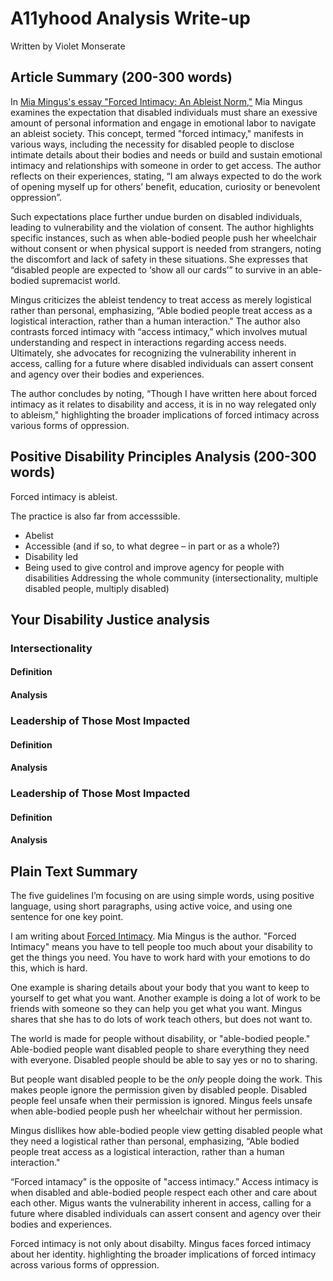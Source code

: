 # A11yhood Analysis Write-up

Written by Violet Monserate 

## Article Summary (200-300 words)

In [Mia Mingus's essay "Forced Intimacy: An Ableist Norm,"](https://leavingevidence.wordpress.com/2017/08/06/forced-intimacy-an-ableist-norm/) Mia Mingus examines the expectation that disabled individuals must share an exessive amount of personal information and engage in emotional labor to navigate an ableist society. This concept, termed "forced intimacy," manifests in various ways, including the necessity for disabled people to disclose intimate details about their bodies and needs or build and sustain emotional intimacy and relationships with someone in order to get access. The author reflects on their experiences, stating, “I am always expected to do the work of opening myself up for others’ benefit, education, curiosity or benevolent oppression”. 

Such expectations place further undue burden on disabled individuals, leading to vulnerability and the violation of consent. The author highlights specific instances, such as when able-bodied people push her wheelchair without consent or when physical support is needed from strangers, noting the discomfort and lack of safety in these situations. She expresses that “disabled people are expected to ‘show all our cards’” to survive in an able-bodied supremacist world.

Mingus criticizes the ableist tendency to treat access as merely logistical rather than personal, emphasizing, “Able bodied people treat access as a logistical interaction, rather than a human interaction." The author also contrasts forced intimacy with “access intimacy,” which involves mutual understanding and respect in interactions regarding access needs. Ultimately, she advocates for recognizing the vulnerability inherent in access, calling for a future where disabled individuals can assert consent and agency over their bodies and experiences.

The author concludes by noting, “Though I have written here about forced intimacy as it relates to disability and access, it is in no way relegated only to ableism," highlighting the broader implications of forced intimacy across various forms of oppression.

## Positive Disability Principles Analysis (200-300 words)

Forced intimacy is ableist.

The practice is also far from accesssible. 


- Abelist
- Accessible (and if so, to what degree – in part or as a whole?)
-  Disability led
- Being used to give control and improve agency for people with disabilities
Addressing the whole community (intersectionality, multiple disabled people, multiply disabled)

## Your Disability Justice analysis

### Intersectionality

#### Definition

#### Analysis

### Leadership of Those Most Impacted

#### Definition

#### Analysis

### Leadership of Those Most Impacted

#### Definition

#### Analysis

## Plain Text Summary

The five guidelines I’m focusing on are using simple words, using positive language, using short paragraphs, using active voice, and using one sentence for one key point.

I am writing about [Forced Intimacy](https://leavingevidence.wordpress.com/2017/08/06/forced-intimacy-an-ableist-norm/). Mia Mingus is the author. "Forced Intimacy" means you have to tell people too much about your disability to get the things you need. You have to work hard with your emotions to do this, which is hard. 

One example is sharing details about your body that you want to keep to yourself to get what you want. Another example is doing a lot of work to be friends with someone so they can help you get what you want. Mingus shares that she has to do lots of work teach others, but does not want to. 

The world is made for people without disability, or "able-bodied people." Able-bodied people want disabled people to share everything they need with everyone. Disabled people should be able to say yes or no to sharing. 

But people want disabled people to be the *only* people doing the work. This makes people ignore the permission given by disabled people. Disabled people feel unsafe when their permission is ignored. Mingus feels unsafe when able-bodied people push her wheelchair without her permission. 
 
Mingus disllikes how able-bodied people view getting disabled people what they need a logistical rather than personal, emphasizing, “Able bodied people treat access as a logistical interaction, rather than a human interaction." 

“Forced intamacy" is the opposite of "access intimacy.” Access intimacy is when disabled and able-bodied people respect each other and care about each other. Migus wants  the vulnerability inherent in access, calling for a future where disabled individuals can assert consent and agency over their bodies and experiences.

Forced intimacy is not only about disabilty. Mingus faces forced intimacy about her identity. highlighting the broader implications of forced intimacy across various forms of oppression.
